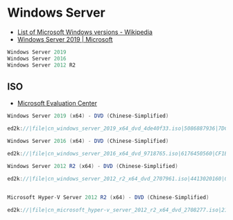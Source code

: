# Windows Server

- [List of Microsoft Windows versions - Wikipedia](https://en.wikipedia.org/wiki/List_of_Microsoft_Windows_versions)
- [Windows Server 2019 | Microsoft](https://www.microsoft.com/en-us/cloud-platform/windows-server)

```c#
Windows Server 2019
Windows Server 2016
Windows Server 2012 R2
```

## ISO

- [Microsoft Evaluation Center](https://www.microsoft.com/en-us/evalcenter/evaluate-windows-server-2012-r2)

```c#
Windows Server 2019 (x64) - DVD (Chinese-Simplified)

ed2k://|file|cn_windows_server_2019_x64_dvd_4de40f33.iso|5086887936|7DCDDD6B0C60A0D019B6A93D8F2B6D31|/

Windows Server 2016 (x64) - DVD (Chinese-Simplified)

ed2k://|file|cn_windows_server_2016_x64_dvd_9718765.iso|6176450560|CF1B73D220F1160DE850D9E1979DBD50|/

Windows Server 2012 R2 (x64) - DVD (Chinese-Simplified)

ed2k://|file|cn_windows_server_2012_r2_x64_dvd_2707961.iso|4413020160|010CD94AD1F2951567646C99580DD595|/


Microsoft Hyper-V Server 2012 R2 (x64) - DVD (Chinese-Simplified)

ed2k://|file|cn_microsoft_hyper-v_server_2012_r2_x64_dvd_2708277.iso|2144010240|3BB6E1FB513204D8D2C6991B14B35D9B|/
```

